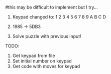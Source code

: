 #this may be difficult to implement but I try...
1. Keypad changed to:
    1
  2 3 4
5 6 7 8 9
  A B C
    D

2. 1985 -> 5DB3
3. Solve puzzle with previous input!


TODO:
1. Get keypad from file
2. Set initial number on keypad
3. Get code with moves for keypad
